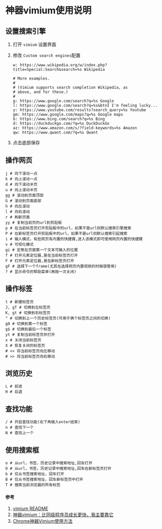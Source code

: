 # 神器vimium使用说明

## 设置搜索引擎
1. 打开 `vimium` 设置界面
1. 修改  `Custom search engines`配置

    ```shell
    w: https://www.wikipedia.org/w/index.php?title=Special:Search&search=%s Wikipedia

    # More examples.
    #
    # (Vimium supports search completion Wikipedia, as
    # above, and for these.)
    #
    g: https://www.google.com/search?q=%s Google
    l: https://www.google.com/search?q=%s&btnI I'm feeling lucky...
    y: https://www.youtube.com/results?search_query=%s Youtube
    gm: https://www.google.com/maps?q=%s Google maps
    b: https://www.bing.com/search?q=%s Bing
    d: https://duckduckgo.com/?q=%s DuckDuckGo
    az: https://www.amazon.com/s/?field-keywords=%s Amazon
    qw: https://www.qwant.com/?q=%s Qwant
    ```

1. 点击底部保存

## 操作网页
```shell
j # 向下滚动一点
k # 向上滚动一点
d # 向下滚动半页
u # 向上滚动半页
gg # 滚动到页面顶部
G # 滚动到页面底部
h # 向左滚动
l # 向右滚动
r # 刷新页面
yy # 复制当前页的url到剪贴板
p # 在当前标签页打开剪贴板中的url，如果不是url则默认搜索引擎搜索
P # 在新标签页打开剪贴板中的url，如果不是url则默认搜索引起搜索
i # 输入模式，有些网页有内置的快捷键,进入该模式即可使用网页内置的快捷键
v # 可视化模式
gi # 定焦在页面第一个文本可输入的位置
f # 打开元素定位器,是在当前标签页打开
F # 打开元素定位器,是在新标签页打开
gF # 选择下一个frame(尤其在选择网页内置视频的时候很管用)
? # 显示命令的帮助菜单(再按一次关闭)
```

## 操作标签
```shell
t # 新建标签页
J, gT # 切换到左标签页
K, gt # 切换到右标签页
^ # 切换到上一个历史标签页(可用于俩个标签页之间的切换)
g0 # 切换到第一个标签
g$ # 切换到最后一个标签
yt # 复制当前标签页并打开
x # 关闭当前标签页
X # 恢复关闭的标签页
# << 将当前标签页向左移动
# >> 将当前标签页向右移动
```

## 浏览历史
```shell
L # 前进
H # 后退
```

## 查找功能
```shell
/ # 开启查找功能(右下角输入enter结束)
n # 查找下一个
N # 查找上一个
```

## 使用搜索框
```shell
o # 从url，书签，历史记录中搜索地址,回车打开
O # 从url，书签，历史记录中搜索地址,回车在新标签页打开
b # 仅从书签搜索地址，回车打开
B # 仅从书签搜索地址，回车新标签页中打开
T # 搜索当前浏览器的所有标签
```


#### 参考
1. [vimium README](https://github.com/philc/vimium#keyboard-bindings)
1. [神器vimium：比同级程序员成长更快，我主要靠它](https://zhuanlan.zhihu.com/p/38179086)
1. [Chrome神器Vimium使用方法](https://www.jianshu.com/p/2af687487d2c)